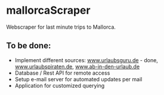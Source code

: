 # mallorcaScraper
Webscraper for last minute trips to Mallorca.

To be done:
---
* Implement different sources: www.urlaubsguru.de - done, www.urlaubspiraten.de, www.ab-in-den-urlaub.de
* Database / Rest API for remote access
* Setup e-mail server for automated updates per mail
* Application for customized querying
